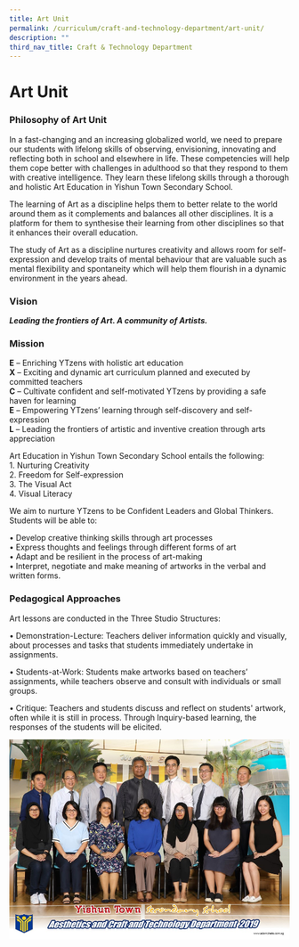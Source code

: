 ```yaml
---
title: Art Unit
permalink: /curriculum/craft-and-technology-department/art-unit/
description: ""
third_nav_title: Craft & Technology Department
---
```

# **Art Unit**

### Philosophy of Art Unit

In a fast-changing and an increasing globalized world, we need to prepare our students with lifelong skills of observing, envisioning, innovating and reflecting both in school and elsewhere in life. These competencies will help them cope better with challenges in adulthood so that they respond to them with creative intelligence. They learn these lifelong skills through a thorough and holistic Art Education in Yishun Town Secondary School.

The learning of Art as a discipline helps them to better relate to the world around them as it complements and balances all other disciplines. It is a platform for them to synthesise their learning from other disciplines so that it enhances their overall education. 

The study of Art as a discipline nurtures creativity and allows room for self-expression and develop traits of mental behaviour that are valuable such as mental flexibility and spontaneity which will help them flourish in a dynamic environment in the years ahead.

### Vision
  
_**Leading the frontiers of Art. A community of Artists.**_  

### Mission

**E** – Enriching YTzens with holistic art education   
**X** – Exciting and dynamic art curriculum planned and executed by committed teachers   
**C** – Cultivate confident and self-motivated YTzens by providing a safe haven for learning    
**E** – Empowering YTzens’ learning through self-discovery and self-expression    
**L** – Leading the frontiers of artistic and inventive creation through arts appreciation

Art Education in Yishun Town Secondary School entails the following:   
1\. Nurturing Creativity     
2\. Freedom for Self-expression    
3\. The Visual Act    
4\. Visual Literacy
 

We aim to nurture YTzens to be Confident Leaders and Global Thinkers. Students will be able to:

• Develop creative thinking skills through art processes   
• Express thoughts and feelings through different forms of art  
• Adapt and be resilient in the process of art-making    
• Interpret, negotiate and make meaning of artworks in the verbal and written forms.

### Pedagogical Approaches

Art lessons are conducted in the Three Studio Structures:  

• Demonstration-Lecture: Teachers deliver information quickly and visually, about processes and tasks that students immediately undertake in assignments.

• Students-at-Work: Students make artworks based on teachers’ assignments, while teachers observe and consult with individuals or small groups.

• Critique: Teachers and students discuss and reflect on students' artwork, often while it is still in process. Through Inquiry-based learning, the responses of the students will be elicited.

![](/images/aesthetics%20and%20craft%20and%20technology%20department%203.jpg)